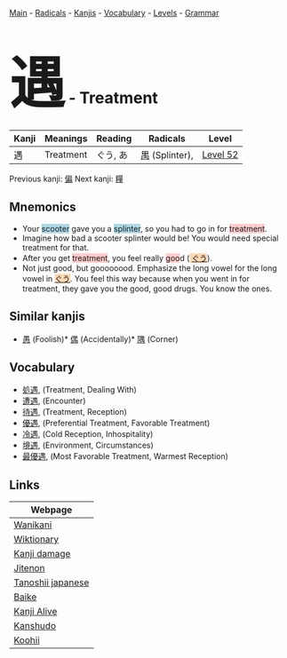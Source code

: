 <style> bigfont {font-size: 100px}</style>
[Main](../README.md) -
[Radicals](../radicals.md) -
[Kanjis](../kanjis.md) -
[Vocabulary](../vocabulary.md) -
[Levels](../levels.md) -
[Grammar](../grammar.md)
# <bigfont> 遇</bigfont> - Treatment 

| Kanji | Meanings | Reading | Radicals | Level |
| --- | --- | --- | --- | --- |
| 遇 | Treatment | ぐう, あ | [禺](../radicals/禺.md) (Splinter),  | [Level 52](../levels/wk_level52.md) |

Previous kanji: [偏](偏.md) Next kanji: [糧](糧.md) 

## Mnemonics
 * Your <span style="background-color:#ADD8E6"> scooter</span> gave you a <span style="background-color:#ADD8E6"> splinter</span>, so you had to go in for <span style="background-color:#ffcccb"> treatment</span>.
* Imagine how bad a scooter splinter would be! You would need special treatment for that.
* After you get <span style="background-color:#ffcccb"> treatment</span>, you feel really <span style="background-color:#ffcccb"> goo</span>d (<span style="background-color:#fed8b1"> [ぐう](https://jisho.org/search/ぐう)</span>).
* Not just good, but goooooood. Emphasize the long vowel for the long vowel in <span style="background-color:#fed8b1"> [ぐう](https://jisho.org/search/ぐう)</span>. You feel this way because when you went in for treatment, they gave you the good, good drugs. You know the ones.


## Similar kanjis
 * [愚](愚.md) (Foolish)* [偶](偶.md) (Accidentally)* [隅](隅.md) (Corner)


## Vocabulary
 * [処遇](../vocabulary/遇.md), (Treatment, Dealing With)
* [遭遇](../vocabulary/遇.md), (Encounter)
* [待遇](../vocabulary/遇.md), (Treatment, Reception)
* [優遇](../vocabulary/遇.md), (Preferential Treatment, Favorable Treatment)
* [冷遇](../vocabulary/遇.md), (Cold Reception, Inhospitality)
* [境遇](../vocabulary/遇.md), (Environment, Circumstances)
* [最優遇](../vocabulary/遇.md), (Most Favorable Treatment, Warmest Reception)



## Links 

| Webpage |
| --- |
| [Wanikani          ](https://www.wanikani.com/kanji/遇) |
| [Wiktionary        ](https://en.wiktionary.org/wiki/遇) |
| [Kanji damage      ](http://www.kanjidamage.com/kanji/search?utf8=✓&q=遇) |
| [Jitenon           ](https://jitenon.com/kanji/遇) |
| [Tanoshii japanese ](https://www.tanoshiijapanese.com/dictionary/kanji.cfm?k=遇) |
| [Baike             ](https://baike.baidu.com/item/遇) |
| [Kanji Alive       ](https://app.kanjialive.com/遇) |
| [Kanshudo          ](https://www.kanshudo.com/searchmn?q=遇) |
| [Koohii            ](https://kanji.koohii.com/study/kanji/遇) |
